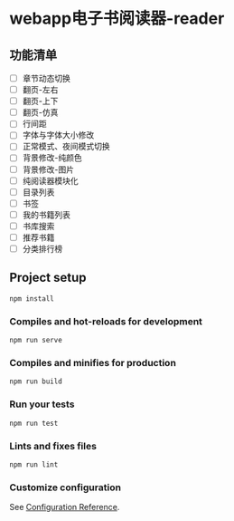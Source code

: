# webapp电子书阅读器-reader

## 功能清单
- [ ] 章节动态切换
- [ ] 翻页-左右
- [ ] 翻页-上下
- [ ] 翻页-仿真
- [ ] 行间距
- [ ] 字体与字体大小修改
- [ ] 正常模式、夜间模式切换
- [ ] 背景修改-纯颜色
- [ ] 背景修改-图片
- [ ] 纯阅读器模块化
- [ ] 目录列表
- [ ] 书签
- [ ] 我的书籍列表
- [ ] 书库搜索
- [ ] 推荐书籍
- [ ] 分类排行榜

## Project setup
```
npm install
```

### Compiles and hot-reloads for development
```
npm run serve
```

### Compiles and minifies for production
```
npm run build
```

### Run your tests
```
npm run test
```

### Lints and fixes files
```
npm run lint
```

### Customize configuration
See [Configuration Reference](https://cli.vuejs.org/config/).

